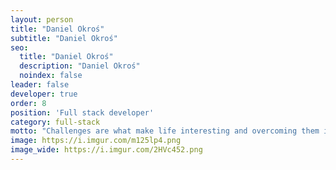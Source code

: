 ```yaml
---
layout: person
title: "Daniel Okroś"
subtitle: "Daniel Okroś"
seo:
  title: "Daniel Okroś"
  description: "Daniel Okroś"
  noindex: false
leader: false
developer: true
order: 8
position: 'Full stack developer'
category: full-stack
motto: "Challenges are what make life interesting and overcoming them is what makes life meaningful"
image: https://i.imgur.com/m125lp4.png
image_wide: https://i.imgur.com/2HVc452.png
---
```

